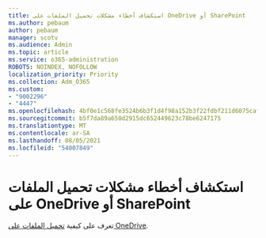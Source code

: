 ```yaml
---
title: استكشاف أخطاء مشكلات تحميل الملفات على OneDrive أو SharePoint
ms.author: pebaum
author: pebaum
manager: scotv
ms.audience: Admin
ms.topic: article
ms.service: o365-administration
ROBOTS: NOINDEX, NOFOLLOW
localization_priority: Priority
ms.collection: Adm_O365
ms.custom:
- "9002296"
- "4447"
ms.openlocfilehash: 4bf0e1c568fe3524b6b3f1d4f98a152b3f22fdbf211d6075caf594c56d3b25e0
ms.sourcegitcommit: b5f7da89a650d2915dc652449623c78be6247175
ms.translationtype: MT
ms.contentlocale: ar-SA
ms.lasthandoff: 08/05/2021
ms.locfileid: "54007849"
---
```

# <a name="troubleshoot-upload-file-issues-to-onedrive-or-sharepoint"></a>استكشاف أخطاء مشكلات تحميل الملفات على OneDrive أو SharePoint

تعرف على كيفية [تحميل الملفات على OneDrive](https://support.office.com/article/upload-and-save-files-and-folders-to-onedrive-a5710114-6aeb-4bf5-a336-dffa7cc0b77a). 
